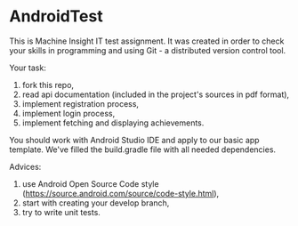 # AndroidTest

This is Machine Insight IT test assignment. It was created in order to check your skills in programming and using Git - a distributed version control tool.

Your task:
  
  1. fork this repo,
  2. read api documentation (included in the project's sources in pdf format),
  3. implement registration process,
  4. implement login process,
  5. implement fetching and displaying achievements.
  
You should work with Android Studio IDE and apply to our basic app template. We've filled the build.gradle file with all needed dependencies.

Advices:

  1. use Android Open Source Code style (https://source.android.com/source/code-style.html),
  2. start with creating your develop branch,
  3. try to write unit tests.
